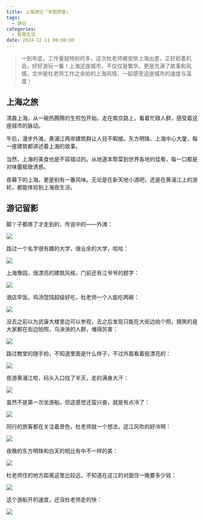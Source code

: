 ```yaml
---
title: 上海游记「多图预警」
tags:
  - 游记
categories:
  - 智慧生活
date: 2024-12-11 00:00:00
---
```


> 一到年底，工作量就特别的多，这次杜老师被安排上海出差，正好趁着机会，好好游玩一番！上海这座城市，不仅仅是繁华，更是充满了故事和风情。文中是杜老师工作之余拍的上海风情，一起感受这座城市的速度与温度！

<!-- more -->

## 上海之旅

清晨上海，从一碗热腾腾的生煎包开始。走在南京路上，看着忙碌人群，感受着这座城市的脉动。

午后，漫步外滩，黄浦江两岸建筑群让人目不暇接。东方明珠、上海中心大厦，每一座建筑都讲述着上海的故事。

当然，上海的美食也是不容错过的。从地道本帮菜到世界各地的佳肴，每一口都是对味蕾极致诱惑。

夜幕下的上海，更是别有一番风味。无论是在新天地小酒吧，还是在黄浦江上的游轮，都能体验到上海夜生活。

## 游记留影

脚丫子都疼了才走到的，传说中的——外滩：

![](https://cdn.dusays.com/2024/12/777-1.jpg)

路过一个名字很有趣的大学，很业余的大学，哈哈：

![](https://cdn.dusays.com/2024/12/777-2.jpg)

上海豫园，很漂亮的建筑风格，门前还有江爷爷的题字：

![](https://cdn.dusays.com/2024/12/777-3.jpg)

酒店早饭，鸡汤馄饨超级好吃，杜老师一个人能吃两碗：

![](https://cdn.dusays.com/2024/12/777-4.jpg)

没去之前以为武康大楼里边可以参观，去之后发现只能在大街边拍个照，搞笑的是大家都在街边拍照，乌泱泱的人群，堵得厉害：

![](https://cdn.dusays.com/2024/12/777-5.jpg)

路过教堂的随手拍，不知道里面是什么样子，不过外面看着挺漂亮的：

![](https://cdn.dusays.com/2024/12/777-6.jpg)

夜游黄浦江啦，码头入口找了半天，走的满身大汗：

![](https://cdn.dusays.com/2024/12/777-7.jpg)

虽然不是第一次坐游船，但这感觉还蛮兴奋，就是有点冷了：

![](https://cdn.dusays.com/2024/12/777-8.jpg)

同行的旅客都在关注着景色，杜老师就一个想法，这江风吹的好冷啊：

![](https://cdn.dusays.com/2024/12/777-9.jpg)

夜晚的东方明珠和白天的相比有中不一样的美：

![](https://cdn.dusays.com/2024/12/777-10.jpg)

杜老师住的地方距离这里比较远，不知道在这江的对面住一晚要多少钱：

![](https://cdn.dusays.com/2024/12/777-11.jpg)

这个游船开的速度，还没杜老师走的快：

![](https://cdn.dusays.com/2024/12/777-12.jpg)